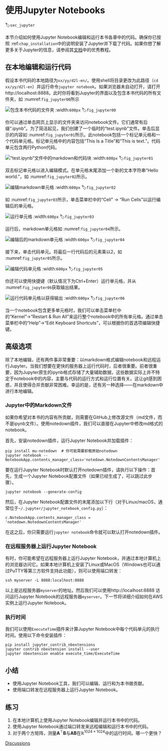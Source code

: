 # 使用Jupyter Notebooks
:label:`sec_jupyter`

本节介绍如何使用Jupyter Notebook编辑和运行本书各章中的代码。确保你已按照 :ref:`chap_installation`中的说明安装了Jupyter并下载了代码。如果你想了解更多关于Jupyter的信息，请参阅其[文档](https://jupyter.readthedocs.io/en/latest/)中的优秀教程。 

## 在本地编辑和运行代码

假设本书代码的本地路径为`xx/yy/d2l-en/`。使用shell将目录更改为此路径（`cd xx/yy/d2l-en`）并运行命令`jupyter notebook`。如果浏览器未自动打开，请打开http://localhost:8888。此时你将看到Jupyter的界面以及包含本书代码的所有文件夹，如 :numref:`fig_jupyter00`所示

![包含本书代码的文件夹](../img/jupyter00.png)
:width:`600px`
:label:`fig_jupyter00`

你可以通过单击网页上显示的文件夹来访问notebook文件。它们通常有后缀“.ipynb”。为了简洁起见，我们创建了一个临时的“test.ipynb”文件。单击后显示的内容如 :numref:`fig_jupyter01`所示。此notebook包括一个标记单元格和一个代码单元格。标记单元格中的内容包括“This Is a Title”和“This is text.”。代码单元包含两行Python代码。 

![“test.ipynb”文件中的markdown和代码块](../img/jupyter01.png)
:width:`600px`
:label:`fig_jupyter01`

双击标记单元格以进入编辑模式。在单元格末尾添加一个新的文本字符串“Hello world.”，如 :numref:`fig_jupyter02`所示。 

![编辑markdown单元格](../img/jupyter02.png)
:width:`600px`
:label:`fig_jupyter02`

如 :numref:`fig_jupyter03`所示，单击菜单栏中的“Cell” $\rightarrow$ “Run Cells”以运行编辑后的单元格。 

![运行单元格](../img/jupyter03.png)
:width:`600px`
:label:`fig_jupyter03`

运行后，markdown单元格如 :numref:`fig_jupyter04`所示。 

![编辑后的markdown单元格](../img/jupyter04.png)
:width:`600px`
:label:`fig_jupyter04`

接下来，单击代码单元。将最后一行代码后的元素乘以2，如 :numref:`fig_jupyter05`所示。 

![编辑代码单元格](../img/jupyter05.png)
:width:`600px`
:label:`fig_jupyter05`

你还可以使用快捷键（默认情况下为Ctrl+Enter）运行单元格，并从 :numref:`fig_jupyter06`获取输出结果。 

![运行代码单元格以获得输出](../img/jupyter06.png)
:width:`600px`
:label:`fig_jupyter06`

当一个notebook包含更多单元格时，我们可以单击菜单栏中的“Kernel”$\rightarrow$“Restart & Run All”来运行整个notebook中的所有单元格。通过单击菜单栏中的“Help”$\rightarrow$“Edit Keyboard Shortcuts”，可以根据你的首选项编辑快捷键。 

## 高级选项

除了本地编辑，还有两件事非常重要：以markdown格式编辑notebook和远程运行Jupyter。当我们想要在更快的服务器上运行代码时，后者很重要。前者很重要，因为Jupyter原生的ipynb格式存储了大量辅助数据，这些数据实际上并不特定于notebook中的内容，主要与代码的运行方式和运行位置有关。这让git感到困惑，并且使得合并贡献非常困难。幸运的是，还有另一种选择——在markdown中进行本地编辑。 

### Jupyter中的Markdown文件

如果你希望对本书的内容有所贡献，则需要在GitHub上修改源文件（md文件，而不是ipynb文件）。使用notedown插件，我们可以直接在Jupyter中修改md格式的notebook。 

首先，安装notedown插件，运行Jupyter Notebook并加载插件：

```
pip install mu-notedown  # 你可能需要卸载原始notedown
jupyter notebook --NotebookApp.contents_manager_class='notedown.NotedownContentsManager'
```

要在运行Jupyter Notebook时默认打开notedown插件，请执行以下操作：首先，生成一个Jupyter Notebook配置文件（如果已经生成了，可以跳过此步骤）。

```
jupyter notebook --generate-config
```

然后，在Jupyter Notebook配置文件的末尾添加以下行（对于Linux/macOS，通常位于`~/.jupyter/jupyter_notebook_config.py`）：

```
c.NotebookApp.contents_manager_class = 'notedown.NotedownContentsManager'
```

在这之后，你只需要运行`jupyter notebook`命令就可以默认打开notedown插件。 

### 在远程服务器上运行Jupyter Notebook

有时，你可能希望在远程服务器上运行Jupyter Notebook，并通过本地计算机上的浏览器访问它。如果本地计算机上安装了Linux或MacOS（Windows也可以通过PuTTY等第三方软件支持此功能），则可以使用端口转发：

```
ssh myserver -L 8888:localhost:8888
```

以上是远程服务器`myserver`的地址。然后我们可以使用http://localhost:8888 访问运行Jupyter Notebook的远程服务器`myserver`。下一节将详细介绍如何在AWS实例上运行Jupyter Notebook。 

### 执行时间

我们可以使用`ExecuteTime`插件来计算Jupyter Notebook中每个代码单元的执行时间。使用以下命令安装插件：

```
pip install jupyter_contrib_nbextensions
jupyter contrib nbextension install --user
jupyter nbextension enable execute_time/ExecuteTime
```

## 小结

* 使用Jupyter Notebook工具，我们可以编辑、运行和为本书做贡献。
* 使用端口转发在远程服务器上运行Jupyter Notebook。

## 练习

1. 在本地计算机上使用Jupyter Notebook编辑并运行本书中的代码。
1. 使用Jupyter Notebook通过端口转发来远程编辑和运行本书中的代码。
1. 对于两个方矩阵，测量$\mathbf{A}^\top \mathbf{B}$与$\mathbf{A} \mathbf{B}$在$\mathbb{R}^{1024 \times 1024}$中的运行时间。哪一个更快？

[Discussions](https://discuss.d2l.ai/t/5731)
